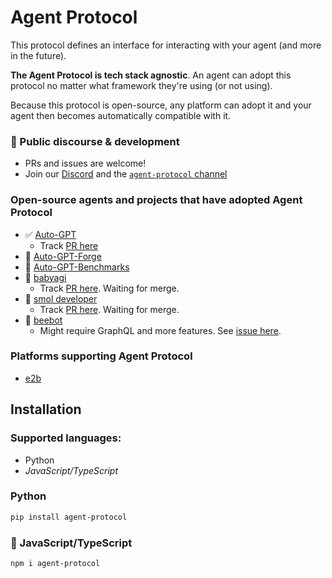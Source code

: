 # Agent Protocol

This protocol defines an interface for interacting with your agent (and more in the future). 

**The Agent Protocol is tech stack agnostic**. An agent can adopt this protocol no matter what framework they're using (or not using).

Because this protocol is open-source, any platform can adopt it and your agent then becomes automatically compatible with it.

### 💬 Public discourse & development
- PRs and issues are welcome!
- Join our [Discord](https://discord.gg/U7KEcGErtQ) and the [`agent-protocol` channel](https://discord.com/channels/1092455714431180995/1132296350894133379)

### Open-source agents and projects that have adopted Agent Protocol
- ✅ [Auto-GPT](https://github.com/Significant-Gravitas/Auto-GPT)
  - Track [PR here](https://github.com/Significant-Gravitas/Auto-GPT/pull/5044)
- 🚧 [Auto-GPT-Forge](https://github.com/Significant-Gravitas/Auto-GPT-Forge)
- 🚧 [Auto-GPT-Benchmarks](https://github.com/Significant-Gravitas/Auto-GPT-Benchmarks)
- 🚧 [babyagi](https://github.com/yoheinakajima/babyagi)
  - Track [PR here](https://github.com/yoheinakajima/babyagi/pull/356). Waiting for merge.
- 🚧 [smol developer](https://github.com/smol-ai/developer)
  - Track [PR here](https://github.com/smol-ai/developer/pull/123). Waiting for merge.
- 🚧 [beebot](https://github.com/AutoPackAI/beebot)
  - Might require GraphQL and more features. See [issue here](https://github.com/e2b-dev/agent-protocol/issues/9).

### Platforms supporting Agent Protocol
- [e2b](https://e2b.dev)

## Installation

### Supported languages:
- Python
- *JavaScript/TypeScript*

### Python
```sh
pip install agent-protocol
```

### 🚧 JavaScript/TypeScript 
```sh
npm i agent-protocol
```
